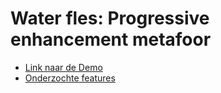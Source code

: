 # Water fles: Progressive enhancement metafoor
- [Link naar de Demo](https://k3a101.github.io/PE-Metafore/)
- [Onderzochte features](https://keisha-work.notion.site/Browser-technologies-opdracht-1-752fcf6f3d624bbaac97e97bfa53b8c1)